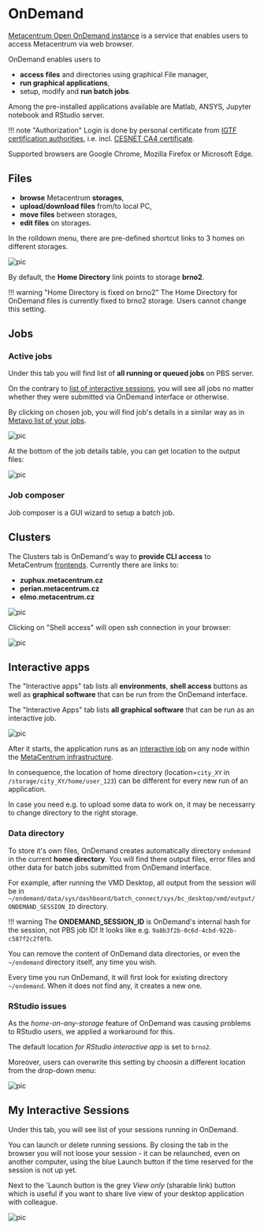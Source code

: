 # OnDemand

[Metacentrum Open OnDemand instance](https://ondemand.metacentrum.cz) is a service that enables users to access Metacentrum via web browser.

OnDemand enables users to

- **access files** and directories using graphical File manager,
- **run graphical applications**,
- setup, modify and **run batch jobs**.

Among the pre-installed applications available are Matlab, ANSYS, Jupyter notebook and RStudio server.

!!! note "Authorization"
    Login is done by personal certificate from [IGTF certification authorities](https://pki.cesnet.cz/en/st-user-new4.html), i.e. incl. [CESNET CA4 certificate](https://pki.cesnet.cz/en/st-user-new4.html).

Supported browsers are Google Chrome, Mozilla Firefox or Microsoft Edge. 

## Files

- **browse** Metacentrum **storages**,
- **upload/download files** from/to local PC,
- **move files** between storages,
- **edit files** on storages.

In the rolldown menu, there are pre-defined shortcut links to 3 homes on different storages.

![pic](files-rolldown.png)

By default, the **Home Directory** link points to storage **brno2**.

!!! warning "Home Directory is fixed on brno2"
    The Home Directory for OnDemand files is currently fixed to brno2 storage. Users cannot change this setting. 

## Jobs

### Active jobs

Under this tab you will find list of **all running or queued jobs** on PBS server.

On the contrary to [list of interactive sessions](#my-interactive-sessions), you will see all jobs no matter whether they were submitted via OnDemand interface or otherwise.

By clicking on chosen job, you will find job's details in a similar way as in [Metavo list of your jobs](http://metavo.metacentrum.cz/pbsmon2/person). 

![pic](active-jobs-top.png)

At the bottom of the job details table, you can get location to the output files:

![pic](active-jobs-bottom.png)

### Job composer

Job composer is a GUI wizard to setup a batch job.

## Clusters

The Clusters tab is OnDemand's way to **provide CLI access** to MetaCentrum [frontends](../../../computing/frontends). Currently there are links to:

- **zuphux.metacentrum.cz**
- **perian.metacentrum.cz**
- **elmo.metacentrum.cz**  
   
![pic](clusters-rolldown.png)

Clicking on "Shell access" will open ssh connection in your browser:

![pic](shell-login.png)

## Interactive apps

The "Interactive apps" tab lists all **environments**, **shell access** buttons as well as **graphical software** that can be run from the OnDemand interface.

The "Interactive Apps" tab lists **all graphical software** that can be run as an interactive job.

![pic](apps.png)

After it starts, the application runs as an [interactive job](../../computing/run-basic-job/#interactive-job) on any node within the [MetaCentrum infrastructure](../../computing/frontend-storage/).

In consequence, the location of home directory (location=`city_XY` in `/storage/city_XY/home/user_123`) can be different for every new run of an application.

In case you need e.g. to upload some data to work on, it may be necessarry to change directory to the right storage.

### Data directory

To store it's own files, OnDemand creates automatically directory `ondemand` in the current **home directory**. You will find there output files, error files and other data for batch jobs submitted from OnDemand interface.

For example, after running the VMD Desktop, all output from the session will be in `~/ondemand/data/sys/dashboard/batch_connect/sys/bc_desktop/vmd/output/ONDEMAND_SESSION_ID` directory.

!!! warning
    The **ONDEMAND_SESSION_ID** is OnDemand's internal hash for the session, not PBS job ID! It looks like e.g. `9a8b3f2b-0c6d-4cbd-922b-c587f2c2f0fb`.

You can remove the content of OnDemand data directories, or even the `~/ondemand` directory itself, any time you wish.

Every time you run OnDemand, it will first look for existing directory `~/ondemand`. When it does not find any, it creates a new one.

### RStudio issues

As the *home-on-any-storage* feature of OnDemand was causing problems to RStudio users, we applied a workaround for this.

The default location *for RStudio interactive app* is set to `brno2`.

Moreover, users can overwrite this setting by choosin a different location from the drop-down menu:

![pic](rstudio-dir-fix.png)

<!--
After it starts, the application runs as an [interactive job](../../computing/run-basic-job/#interactive-job) on any node within the [MetaCentrum infrastructure](../../computing/frontend-storage/).

In consequence, the location of home directory (location=`city_XY` in `/storage/city_XY/home/user_123`) can be different for every new run of an application.

In case you need e.g. to upload some data to work on, it may be necessarry to change directory to the right storage.

**Example: My RStudio run on a node with "plzen1" home, but I want to open a file located in "brno2" storage**

*Username in this example is "melounova"*

![pic](app-dir-01.png)

![pic](app-dir-02.png)

*"auto" is an equivalent of "storage" in `/storage/city_XY/home/user_123` path*

![pic](app-dir-03.png)

*Choose desired location, in this case "brno2"*

![pic](app-dir-04.png)

*... finally descend into your home directory.*

![pic](app-dir-05.png)
-->

## My Interactive Sessions

Under this tab, you will see list of your sessions running in OnDemand.

You can launch or delete running sessions. By closing the tab in the browser you will not loose your session - it can be relaunched, even on another computer, using the blue Launch button if the time reserved for the session is not up yet. 

Next to the 'Launch button is the grey *View only* (sharable link) button which is useful if you want to share live view of your desktop application with colleague.

![pic](interact-sessions.png)

